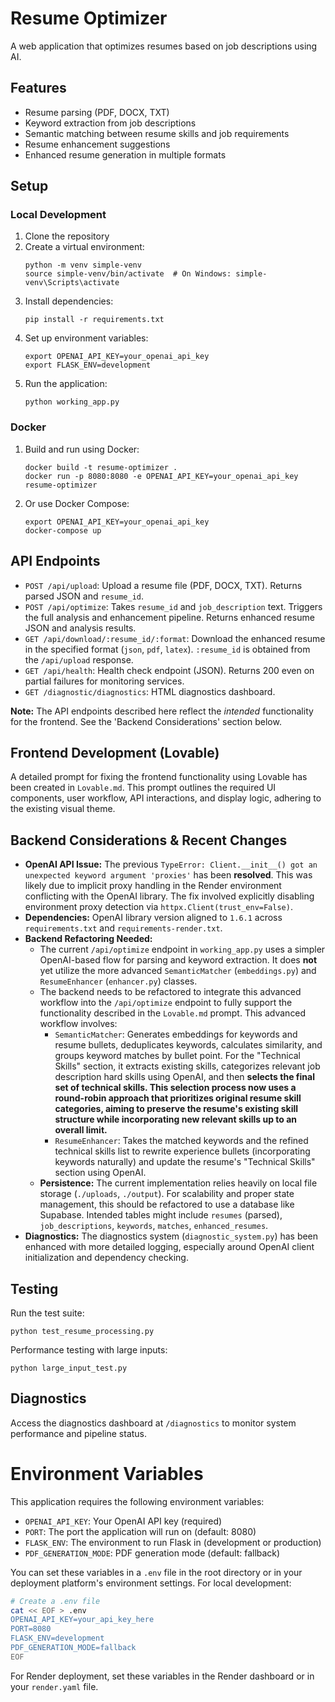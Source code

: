 # Resume Optimizer

A web application that optimizes resumes based on job descriptions using AI.

## Features

- Resume parsing (PDF, DOCX, TXT)
- Keyword extraction from job descriptions
- Semantic matching between resume skills and job requirements
- Resume enhancement suggestions
- Enhanced resume generation in multiple formats

## Setup

### Local Development

1. Clone the repository
2. Create a virtual environment:
   ```
   python -m venv simple-venv
   source simple-venv/bin/activate  # On Windows: simple-venv\Scripts\activate
   ```
3. Install dependencies:
   ```
   pip install -r requirements.txt
   ```
4. Set up environment variables:
   ```
   export OPENAI_API_KEY=your_openai_api_key
   export FLASK_ENV=development
   ```
5. Run the application:
   ```
   python working_app.py
   ```

### Docker

1. Build and run using Docker:
   ```
   docker build -t resume-optimizer .
   docker run -p 8080:8080 -e OPENAI_API_KEY=your_openai_api_key resume-optimizer
   ```

2. Or use Docker Compose:
   ```
   export OPENAI_API_KEY=your_openai_api_key
   docker-compose up
   ```

## API Endpoints

- `POST /api/upload`: Upload a resume file (PDF, DOCX, TXT). Returns parsed JSON and `resume_id`.
- `POST /api/optimize`: Takes `resume_id` and `job_description` text. Triggers the full analysis and enhancement pipeline. Returns enhanced resume JSON and analysis results.
- `GET /api/download/:resume_id/:format`: Download the enhanced resume in the specified format (`json`, `pdf`, `latex`). `:resume_id` is obtained from the `/api/upload` response.
- `GET /api/health`: Health check endpoint (JSON). Returns 200 even on partial failures for monitoring services.
- `GET /diagnostic/diagnostics`: HTML diagnostics dashboard.

**Note:** The API endpoints described here reflect the *intended* functionality for the frontend. See the 'Backend Considerations' section below.

## Frontend Development (Lovable)

A detailed prompt for fixing the frontend functionality using Lovable has been created in `Lovable.md`. This prompt outlines the required UI components, user workflow, API interactions, and display logic, adhering to the existing visual theme.

## Backend Considerations & Recent Changes

*   **OpenAI API Issue:** The previous `TypeError: Client.__init__() got an unexpected keyword argument 'proxies'` has been **resolved**. This was likely due to implicit proxy handling in the Render environment conflicting with the OpenAI library. The fix involved explicitly disabling environment proxy detection via `httpx.Client(trust_env=False)`.
*   **Dependencies:** OpenAI library version aligned to `1.6.1` across `requirements.txt` and `requirements-render.txt`.
*   **Backend Refactoring Needed:**
    *   The current `/api/optimize` endpoint in `working_app.py` uses a simpler OpenAI-based flow for parsing and keyword extraction. It does **not** yet utilize the more advanced `SemanticMatcher` (`embeddings.py`) and `ResumeEnhancer` (`enhancer.py`) classes.
    *   The backend needs to be refactored to integrate this advanced workflow into the `/api/optimize` endpoint to fully support the functionality described in the `Lovable.md` prompt. This advanced workflow involves:
        *   `SemanticMatcher`: Generates embeddings for keywords and resume bullets, deduplicates keywords, calculates similarity, and groups keyword matches by bullet point. For the "Technical Skills" section, it extracts existing skills, categorizes relevant job description hard skills using OpenAI, and then **selects the final set of technical skills. This selection process now uses a round-robin approach that prioritizes original resume skill categories, aiming to preserve the resume's existing skill structure while incorporating new relevant skills up to an overall limit.**
        *   `ResumeEnhancer`: Takes the matched keywords and the refined technical skills list to rewrite experience bullets (incorporating keywords naturally) and update the resume's "Technical Skills" section using OpenAI.
    *   **Persistence:** The current implementation relies heavily on local file storage (`./uploads`, `./output`). For scalability and proper state management, this should be refactored to use a database like Supabase. Intended tables might include `resumes` (parsed), `job_descriptions`, `keywords`, `matches`, `enhanced_resumes`.
*   **Diagnostics:** The diagnostics system (`diagnostic_system.py`) has been enhanced with more detailed logging, especially around OpenAI client initialization and dependency checking.

## Testing

Run the test suite:
```
python test_resume_processing.py
```

Performance testing with large inputs:
```
python large_input_test.py
```

## Diagnostics

Access the diagnostics dashboard at `/diagnostics` to monitor system performance and pipeline status.

# Environment Variables

This application requires the following environment variables:

- `OPENAI_API_KEY`: Your OpenAI API key (required)
- `PORT`: The port the application will run on (default: 8080)
- `FLASK_ENV`: The environment to run Flask in (development or production)
- `PDF_GENERATION_MODE`: PDF generation mode (default: fallback)

You can set these variables in a `.env` file in the root directory or in your deployment platform's environment settings. For local development:

```bash
# Create a .env file
cat << EOF > .env
OPENAI_API_KEY=your_api_key_here
PORT=8080
FLASK_ENV=development
PDF_GENERATION_MODE=fallback
EOF
```

For Render deployment, set these variables in the Render dashboard or in your `render.yaml` file.
